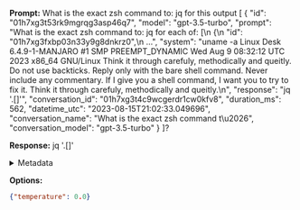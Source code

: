 **Prompt:**
What is the exact zsh command to: jq for this output  [
  {
    "id": "01h7xg3t53rk9mgrqg3asp46q7",
    "model": "gpt-3.5-turbo",
    "prompt": "What is the exact zsh command to: jq for each of: [\n  {\n    \"id\": \"01h7xg3fxbp03n33y9g8dnkrz0\",\n ...",
    "system": "uname -a Linux Desk 6.4.9-1-MANJARO #1 SMP PREEMPT_DYNAMIC Wed Aug  9 08:32:12 UTC 2023 x86_64 GNU/Linux Think it through carefuly, methodically and queitly. Do not use backticks. Reply only with the bare shell command. Never include any commentary. If I give you a shell command, I want you to try to fix it. Think it through carefuly, methodically and queitly.\n",
    "response": "jq '.[]'",
    "conversation_id": "01h7xg3t4c9wcgerdr1cw0kfv8",
    "duration_ms": 562,
    "datetime_utc": "2023-08-15T21:02:33.049696",
    "conversation_name": "What is the exact zsh command t\u2026",
    "conversation_model": "gpt-3.5-turbo"
  }
]?

**Response:**
jq '.[]'

<details><summary>Metadata</summary>

- Duration: 759 ms
- Datetime: 2023-08-15T21:03:24.138954
- Model: gpt-3.5-turbo-0613

</details>

**Options:**
```json
{"temperature": 0.0}
```

